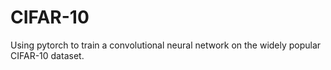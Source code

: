 # CIFAR-10
Using pytorch to train a convolutional neural network on the widely popular CIFAR-10 dataset.
